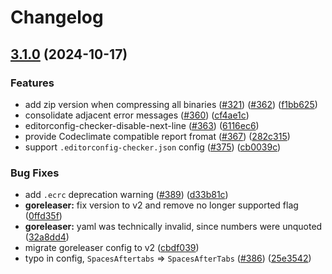 # Changelog

## [3.1.0](https://github.com/klaernie/editorconfig-checker/compare/v3.0.3...v3.1.0) (2024-10-17)


### Features

* add zip version when compressing all binaries ([#321](https://github.com/klaernie/editorconfig-checker/issues/321)) ([#362](https://github.com/klaernie/editorconfig-checker/issues/362)) ([f1bb625](https://github.com/klaernie/editorconfig-checker/commit/f1bb625f2553952d4d8c72e3f97d17417f0c1ef7))
* consolidate adjacent error messages ([#360](https://github.com/klaernie/editorconfig-checker/issues/360)) ([cf4ae1c](https://github.com/klaernie/editorconfig-checker/commit/cf4ae1ccede331b2aa1b115f1de5257737de7eef))
* editorconfig-checker-disable-next-line ([#363](https://github.com/klaernie/editorconfig-checker/issues/363)) ([6116ec6](https://github.com/klaernie/editorconfig-checker/commit/6116ec6685b33652e9e25def9b8897ed4b015c7d))
* provide Codeclimate compatible report fromat ([#367](https://github.com/klaernie/editorconfig-checker/issues/367)) ([282c315](https://github.com/klaernie/editorconfig-checker/commit/282c315bd1c48f49cc1328de36e2ba4433c50249))
* support `.editorconfig-checker.json` config ([#375](https://github.com/klaernie/editorconfig-checker/issues/375)) ([cb0039c](https://github.com/klaernie/editorconfig-checker/commit/cb0039cfe68a11139011bcffe84b8ff62b3209bb))


### Bug Fixes

* add `.ecrc` deprecation warning ([#389](https://github.com/klaernie/editorconfig-checker/issues/389)) ([d33b81c](https://github.com/klaernie/editorconfig-checker/commit/d33b81cc71c2eb740dd3e1c00f07dbc430b89087))
* **goreleaser:** fix version to v2 and remove no longer supported flag ([0ffd35f](https://github.com/klaernie/editorconfig-checker/commit/0ffd35f424ea06d92a4c907301fe5fb135b455aa))
* **goreleaser:** yaml was technically invalid, since numbers were unquoted ([32a8dd4](https://github.com/klaernie/editorconfig-checker/commit/32a8dd4e7ddfbd70b5030a4660402b1bed765a2c))
* migrate goreleaser config to v2 ([cbdf039](https://github.com/klaernie/editorconfig-checker/commit/cbdf0390a8f113e0607ac87658d4918746876148))
* typo in config, `SpacesAftertabs` =&gt; `SpacesAfterTabs` ([#386](https://github.com/klaernie/editorconfig-checker/issues/386)) ([25e3542](https://github.com/klaernie/editorconfig-checker/commit/25e3542ee45b0bd5cbdd450ba8eebee6ad3bba43))

